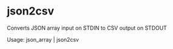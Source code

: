 json2csv
========

Converts JSON array input on STDIN to CSV output on STDOUT

Usage:
	json_array | json2csv
